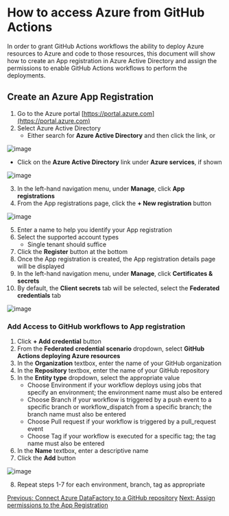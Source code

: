 # How to access Azure from GitHub Actions

In order to grant GitHub Actions workflows the ability to deploy Azure resources to Azure and code to those resources, 
this document will show how to create an App registration in Azure Active Directory and assign the permissions to enable 
GitHub Actions workflows to perform the deployments.

## Create an Azure App Registration

1. Go to the Azure portal [https://portal.azure.com](https://portal.azure.com)
2. Select Azure Active Directory
   - Either search for **Azure Active Directory** and then click the link, or

![image](https://user-images.githubusercontent.com/102371320/207109467-1dfff67a-8bfe-4cbc-998c-ae0f559e3c2c.png)

   - Click on the **Azure Active Directory** link under **Azure services**, if shown

![image](https://user-images.githubusercontent.com/102371320/207109541-9125211a-3673-446b-879d-6f7cef49454e.png)

3. In the left-hand navigation menu, under **Manage**, click **App registrations**
4. From the App registrations page, click the **+ New registration** button

![image](https://user-images.githubusercontent.com/102371320/207109946-3955e95c-d183-4436-9d9b-424d22749ea6.png)

5. Enter a name to help you identify your App registration
6. Select the supported account types
   - Single tenant should suffice
7. Click the **Register** button at the bottom
8. Once the App registration is created, the App registration details page will be displayed
9. In the left-hand navigation menu, under **Manage**, click **Certificates & secrets**
10. By default, the **Client secrets** tab will be selected, select the **Federated credentials** tab

![image](https://user-images.githubusercontent.com/102371320/207110260-ffea43ec-9895-4a74-bf18-3bdf41d078a1.png)

### Add Access to GitHub workflows to App registration

1. Click **+ Add credential** button
2. From the **Federated credential scenario** dropdown, select **GitHub Actions deploying Azure resources**
3. In the **Organization** textbox, enter the name of your GitHub organization
4. In the **Repository** textbox, enter the name of your GitHub repository
5. In the **Entity type** dropdown, select the appropriate value
   - Choose Environment if your workflow deploys using jobs that specify an environment; the environment name must also be entered
   - Choose Branch if your workflow is triggered by a push event to a specific branch or workflow_dispatch from a specific branch; the branch name must also be entered
   - Choose Pull request if your workflow is triggered by a pull_request event
   - Choose Tag if your workflow is executed for a specific tag; the tag name must also be entered
6. In the **Name** textbox, enter a descriptive name
7. Click the **Add** button

![image](https://user-images.githubusercontent.com/102371320/207110969-c1b22796-5cff-4ff5-a5fb-66236750ef48.png)

8. Repeat steps 1-7 for each environment, branch, tag as appropriate

[Previous: Connect Azure DataFactory to a GitHub repository](./01-connect-adf-github.md)
[Next: Assign permissions to the App Registration](./03-assign-permissions-to-app-registration.md)
